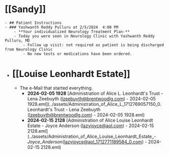 # [[Sandy]]
	- ## Patient Instructions
	- ### Yashwanth Reddy Pulluru at 2/5/2024  4:00 PM
		- **Your individualized Neurology Treatment Plan-**
		- Today you were seen in Neurology Clinic with Yashwanth Reddy Pulluru, MD
			- Follow up visit: not required as patient is being discharged from Neurology Clinic
			- No new tests or medications have been ordered.
- # [[Louise Leonhardt Estate]]
	- The e-Mail that started everything.
		- **2024-02-05 1928** [Administration of Alice L. Leonhardt's Trust - Lena Zeebuyth (lzeebuyth@brentwoodlg.com) - 2024-02-05 1928.eml](../assets/Administration_of_Alice_L_1712769057150_0. Leonhardt's Trust - Lena Zeebuyth (lzeebuyth@brentwoodlg.com) - 2024-02-05 1928.eml)
		- **2024-02-15 2128** [Administration of Alice Louise Leonhardt Estate - Joyce Anderson (lazyjoyce@aol.com) - 2024-02-15 2128.eml](../assets/Administration_of_Alice_Louise_Leonhardt_Estate_-_Joyce_Anderson_(lazyjoyce@aol_1712771189584_0.com) - 2024-02-15 2128.eml)